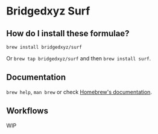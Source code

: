 # Bridgedxyz Surf

## How do I install these formulae?
`brew install bridgedxyz/surf`

Or `brew tap bridgedxyz/surf` and then `brew install surf`.

## Documentation
`brew help`, `man brew` or check [Homebrew's documentation](https://docs.brew.sh).

## Workflows
WIP
